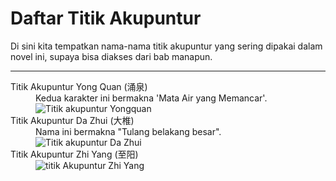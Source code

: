 # Daftar Titik Akupuntur

Di sini kita tempatkan nama-nama titik akupuntur yang sering dipakai dalam novel ini,
supaya bisa diakses dari bab manapun.

***

<dl>
    <dt id="yong-quan">Titik Akupuntur Yong Quan (涌泉)</dt>
    <dd>
        Kedua karakter ini bermakna 'Mata Air yang Memancar'.<br/>
        <img src="https://res.cloudinary.com/drzjshskk/image/upload/v1682711597/misc/yongquan_dwlwqu.png"
            alt="Titik akupuntur Yongquan"/>
    </dd>
    <dt id="da-zhui">Titik Akupuntur Da Zhui (大椎)</dt>
    <dd>
        Nama ini bermakna "Tulang belakang besar".<br/>
        <img src="https://res.cloudinary.com/drzjshskk/image/upload/v1682803449/misc/dazhui_sk0cx5.png"
            alt="Titik akupuntur Da Zhui"/>
    </dd>
    <dt id="zhi-yang">Titik Akupuntur Zhi Yang (至阳)</dt>
    <dd>
        <img src="https://res.cloudinary.com/drzjshskk/image/upload/v1683642673/misc/GV-9-Zhiyang_tdbglk.jpg"
            alt="titik Akupuntur Zhi Yang">
    </dd>
</dl>




